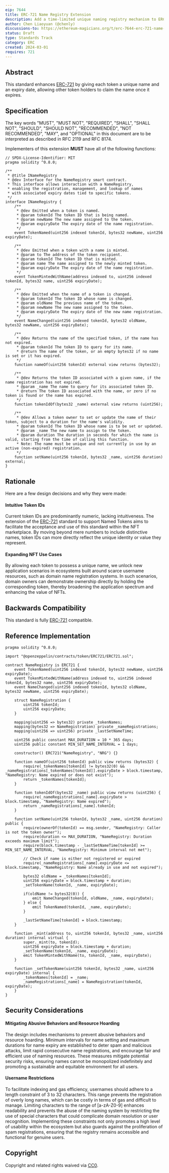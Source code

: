 ```yaml
---
eip: 7644
title: ERC-721 Name Registry Extension
description: Add a time-limited unique naming registry mechanism to ERC-721 tokens.
author: Chen Liaoyuan (@chenly)
discussions-to: https://ethereum-magicians.org/t/erc-7644-erc-721-name-registry-extension/19022
status: Draft
type: Standards Track
category: ERC
created: 2024-03-01
requires: 721
---
```


## Abstract

This standard enhances [ERC-721](./eip-721.md) by giving each token a unique name and an expiry date, allowing other token holders to claim the name once it expires.

## Specification

The key words "MUST", "MUST NOT", "REQUIRED", "SHALL", "SHALL NOT", "SHOULD", "SHOULD NOT", "RECOMMENDED", "NOT RECOMMENDED", "MAY", and "OPTIONAL" in this document are to be interpreted as described in RFC 2119 and RFC 8174.

Implementers of this extension **MUST** have all of the following functions:

```solidity
// SPDX-License-Identifier: MIT
pragma solidity ^0.8.0;

/**
 * @title INameRegistry
 * @dev Interface for the NameRegistry smart contract.
 * This interface allows interaction with a NameRegistry, 
 * enabling the registration, management, and lookup of names 
 * with associated expiry dates tied to specific tokens.
 */
interface INameRegistry {
    /**
     * @dev Emitted when a token is named.
     * @param tokenId The token ID that is being named.
     * @param newName The new name assigned to the token.
     * @param expiryDate The expiry date of the name registration.
     */
    event TokenNamed(uint256 indexed tokenId, bytes32 newName, uint256 expiryDate);

    /**
     * @dev Emitted when a token with a name is minted.
     * @param to The address of the token recipient.
     * @param tokenId The token ID that is minted.
     * @param name The name assigned to the newly minted token.
     * @param expiryDate The expiry date of the name registration.
     */
    event TokenMintedWithName(address indexed to, uint256 indexed tokenId, bytes32 name, uint256 expiryDate);

    /**
     * @dev Emitted when the name of a token is changed.
     * @param tokenId The token ID whose name is changed.
     * @param oldName The previous name of the token.
     * @param newName The new name assigned to the token.
     * @param expiryDate The expiry date of the new name registration.
     */
    event NameChanged(uint256 indexed tokenId, bytes32 oldName, bytes32 newName, uint256 expiryDate);

    /**
     * @dev Returns the name of the specified token, if the name has not expired.
     * @param tokenId The token ID to query for its name.
     * @return The name of the token, or an empty bytes32 if no name is set or it has expired.
     */
    function nameOf(uint256 tokenId) external view returns (bytes32);

    /**
     * @dev Returns the token ID associated with a given name, if the name registration has not expired.
     * @param _name The name to query for its associated token ID.
     * @return The token ID associated with the name, or zero if no token is found or the name has expired.
     */
    function tokenIdOf(bytes32 _name) external view returns (uint256);

    /**
     * @dev Allows a token owner to set or update the name of their token, subject to a duration for the name's validity.
     * @param tokenId The token ID whose name is to be set or updated.
     * @param _name The new name to assign to the token.
     * @param duration The duration in seconds for which the name is valid, starting from the time of calling this function.
     * Note: The name must be unique and not currently in use by an active (non-expired) registration.
     */
    function setName(uint256 tokenId, bytes32 _name, uint256 duration) external;
}
```

## Rationale

Here are a few design decisions and why they were made:

#### Intuitive Token IDs

Current token IDs are predominantly numeric, lacking intuitiveness. The extension of the [ERC-721](./eip-721.md) standard to support Named Tokens aims to facilitate the acceptance and use of this standard within the NFT marketplace. By moving beyond mere numbers to include distinctive names, token IDs can more directly reflect the unique identity or value they represent.

#### Expanding NFT Use Cases

By allowing each token to possess a unique name, we unlock new application scenarios in ecosystems built around scarce username resources, such as domain name registration systems. In such scenarios, domain owners can demonstrate ownership directly by holding the corresponding token, thereby broadening the application spectrum and enhancing the value of NFTs.

## Backwards Compatibility

This standard is fully [ERC-721](./eip-721.md) compatible.

## Reference Implementation

```solidity
pragma solidity ^0.8.0;

import "@openzeppelin/contracts/token/ERC721/ERC721.sol";

contract NameRegistry is ERC721 {
    event TokenNamed(uint256 indexed tokenId, bytes32 newName, uint256 expiryDate);
    event TokenMintedWithName(address indexed to, uint256 indexed tokenId, bytes32 name, uint256 expiryDate);
    event NameChanged(uint256 indexed tokenId, bytes32 oldName, bytes32 newName, uint256 expiryDate);

    struct NameRegistration {
        uint256 tokenId;
        uint256 expiryDate;
    }

    mapping(uint256 => bytes32) private _tokenNames;
    mapping(bytes32 => NameRegistration) private _nameRegistrations;
    mapping(uint256 => uint256) private _lastSetNameTime;

    uint256 public constant MAX_DURATION = 10 * 365 days;
    uint256 public constant MIN_SET_NAME_INTERVAL = 1 days;

    constructor() ERC721("NameRegistry", "NRG") {}

    function nameOf(uint256 tokenId) public view returns (bytes32) {
        require(_tokenNames[tokenId] != bytes32(0) && _nameRegistrations[_tokenNames[tokenId]].expiryDate > block.timestamp, "NameRegistry: Name expired or does not exist");
        return _tokenNames[tokenId];
    }

    function tokenIdOf(bytes32 _name) public view returns (uint256) {
        require(_nameRegistrations[_name].expiryDate > block.timestamp, "NameRegistry: Name expired");
        return _nameRegistrations[_name].tokenId;
    }

    function setName(uint256 tokenId, bytes32 _name, uint256 duration) public {
        require(ownerOf(tokenId) == msg.sender, "NameRegistry: Caller is not the token owner");
        require(duration <= MAX_DURATION, "NameRegistry: Duration exceeds maximum limit");
        require(block.timestamp - _lastSetNameTime[tokenId] >= MIN_SET_NAME_INTERVAL, "NameRegistry: Minimum interval not met");
        
        // Check if name is either not registered or expired
        require(_nameRegistrations[_name].expiryDate <= block.timestamp, "NameRegistry: Name already in use and not expired");

        bytes32 oldName = _tokenNames[tokenId];
        uint256 expiryDate = block.timestamp + duration;
        _setTokenName(tokenId, _name, expiryDate);

        if(oldName != bytes32(0)) {
            emit NameChanged(tokenId, oldName, _name, expiryDate);
        } else {
            emit TokenNamed(tokenId, _name, expiryDate);
        }

        _lastSetNameTime[tokenId] = block.timestamp;
    }

    function _mint(address to, uint256 tokenId, bytes32 _name, uint256 duration) internal virtual {
        super._mint(to, tokenId);
        uint256 expiryDate = block.timestamp + duration;
        _setTokenName(tokenId, _name, expiryDate);
        emit TokenMintedWithName(to, tokenId, _name, expiryDate);
    }

    function _setTokenName(uint256 tokenId, bytes32 _name, uint256 expiryDate) internal {
        _tokenNames[tokenId] = _name;
        _nameRegistrations[_name] = NameRegistration(tokenId, expiryDate);
    }
}
```

## Security Considerations

#### Mitigating Abusive Behaviors and Resource Hoarding

The design includes mechanisms to prevent abusive behaviors and resource hoarding. Minimum intervals for name setting and maximum durations for name expiry are established to deter spam and malicious attacks, limit rapid consecutive name registrations, and encourage fair and efficient use of naming resources. These measures mitigate potential security risks, ensuring names cannot be monopolized indefinitely and promoting a sustainable and equitable environment for all users.

#### Username Restrictions

To facilitate indexing and gas efficiency, usernames should adhere to a length constraint of 3 to 32 characters. This range prevents the registration of overly long names, which can be costly in terms of gas and difficult to manage. Limiting characters to the range of [a-zA-Z0-9] enhances readability and prevents the abuse of the naming system by restricting the use of special characters that could complicate domain resolution or user recognition. Implementing these constraints not only promotes a high level of usability within the ecosystem but also guards against the proliferation of spam registrations, ensuring that the registry remains accessible and functional for genuine users.

## Copyright

Copyright and related rights waived via [CC0](../LICENSE.md).
